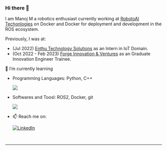 ### Hi there 👋

I am Manoj M a robotics enthusiast currently working at [RobotoAI Techonlogies](https://robotoai.com/) on Docker and Docker for deployment and development in the ROS ecosystem.

Previously, I was at:
- (Jul 2022) [Enthu Technology Solutions](https://www.enthutech.in/home) as an Intern in IoT Domain.
- (Oct 2022 - Feb 2023) [Forge Innovation & Ventures](https://www.forgeforward.in/) as an Graduate Innovation Engineer Trainee.

🌱 I’m currently learning

- Programming Languages: Python, C++
  <p align="left">
    <a href="https://skillicons.dev">
      <img src="https://skillicons.dev/icons?i=cpp,python" />
    </a>
  </p>
- Softwares and Toosl: ROS2, Docker, git
  <p align="left">
    <a href="https://skillicons.dev">
      <img src="https://skillicons.dev/icons?i=git,docker,vscode,ros" />
    </a>
  </p>
  

- 📫 Reach me on:
  
    [![LinkedIn](https://img.shields.io/badge/LinkedIn-0077B5?style=for-the-badge&logo=linkedin&logoColor=white)](https://www.linkedin.com/in/manojm-dev/)


<br />

---


<!--
- 🔭 I’m currently working on ...
- 👯 I’m looking to collaborate on
- deploying robotic application using embedded linux
- 🤔 I’m looking for help with ...
- 💬 Ask me about ...
 ...
- ⚡ Fun fact: ...
-->
